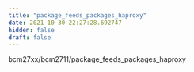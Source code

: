 ```yaml
---
title: "package_feeds_packages_haproxy"
date: 2021-10-30 22:27:28.692747
hidden: false
draft: false
---
```


bcm27xx/bcm2711/package_feeds_packages_haproxy

